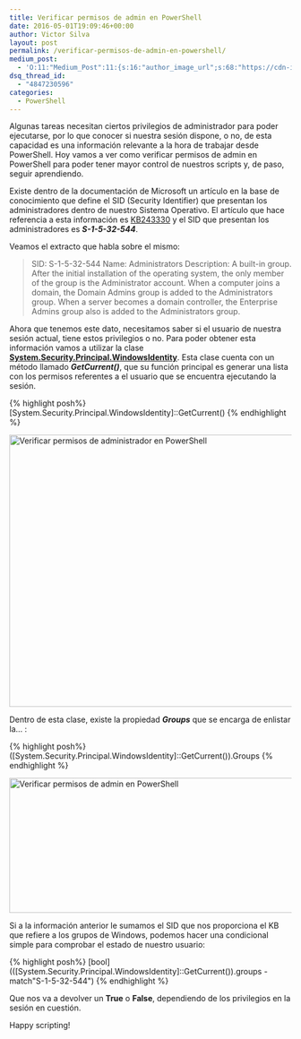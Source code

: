 ```yaml
---
title: Verificar permisos de admin en PowerShell
date: 2016-05-01T19:09:46+00:00
author: Victor Silva
layout: post
permalink: /verificar-permisos-de-admin-en-powershell/
medium_post:
  - 'O:11:"Medium_Post":11:{s:16:"author_image_url";s:68:"https://cdn-images-1.medium.com/fit/c/200/200/0*Sz3Js055VwE6KyPu.jpg";s:10:"author_url";s:33:"https://medium.com/@vmsilvamolina";s:11:"byline_name";N;s:12:"byline_email";N;s:10:"cross_link";s:2:"no";s:2:"id";s:12:"f688c7868df3";s:21:"follower_notification";s:3:"yes";s:7:"license";s:19:"all-rights-reserved";s:14:"publication_id";s:2:"-1";s:6:"status";s:6:"public";s:3:"url";s:88:"https://medium.com/@vmsilvamolina/verificar-permisos-de-admin-en-powershell-f688c7868df3";}'
dsq_thread_id:
  - "4847230596"
categories:
  - PowerShell
---
```

Algunas tareas necesitan ciertos privilegios de administrador para poder ejecutarse, por lo que conocer si nuestra sesión dispone, o no, de esta capacidad es una información relevante a la hora de trabajar desde PowerShell. Hoy vamos a ver como verificar permisos de admin en PowerShell para poder tener mayor control de nuestros scripts y, de paso, seguir aprendiendo.

Existe dentro de la documentación de Microsoft un artículo en la base de conocimiento que define el SID (Security Identifier) que presentan los administradores dentro de nuestro Sistema Operativo. El artículo que hace referencia a esta información es [KB243330](https://support.microsoft.com/en-us/kb/243330) y el SID que presentan los administradores es **_S-1-5-32-544_**.

Veamos el extracto que habla sobre el mismo:

> SID: S-1-5-32-544 Name: Administrators Description: A built-in group. After the initial installation of the operating system, the only member of the group is the Administrator account. When a computer joins a domain, the Domain Admins group is added to the Administrators group. When a server becomes a domain controller, the Enterprise Admins group also is added to the Administrators group.

Ahora que tenemos este dato, necesitamos saber si el usuario de nuestra sesión actual, tiene estos privilegios o no. Para poder obtener esta información vamos a utilizar la clase **[System.Security.Principal.WindowsIdentity](https://msdn.microsoft.com/en-us/library/system.security.principal.windowsidentity.aspx)**. Esta clase cuenta con un método llamado **_GetCurrent()_**, que su función principal es generar una lista con los permisos referentes a el usuario que se encuentra ejecutando la sesión.

{% highlight posh%}
  [System.Security.Principal.WindowsIdentity]::GetCurrent()
{% endhighlight %}
    
<img src="https://lh3.googleusercontent.com/JQwBonvNHRoktt4m3eZEnKvdZp4ykkvWVcpdWd1_S-1yMZ60qODtXs0lTdoKKc6yHwGHedk5ZIXd6Rv-RGfuW07UAxPpjN1nUTFx458WFAt11R4VsweZLPubwmMJsCzokDCnaulYFexsMGZ4CZkV8Fhl9PfTjvqkYdDu-jO06_5BLOqN41sD15vBuGDq5w4O7mbC1tyZtjnrIqt2g9VEsaSiZarFZiDfQ_4MJZGuhEVz964xDdFjmt6WIM4--GZ6pBjJUEqOwpqlXE5ZefoVpAr8SGavHNBoam8JnKKR42eA2uhb0sWv5X2LqGg4A3o4_A6PmDJELWOKKhtZYcCw-jM2MzzXAeHxAwWTwAKHIW3IAWoRtfRgs5tFbI3l8aM8QT_vkvbVbJDF7SKRs50grGdVrkjI9IszgP1rTPQXnXEbsRtLl5XhajezEnJtuU0wm-yLmOgDb1xEtZwvzy6H38kkJjTuUEDuCjM5AKNzFLV3jmbAwyAySnHmI-TM5LWsDT1C3skKrdb-Yuva48Hnu5fkqwmIJqGoNGNOsyUSMynaaHsUxPKjMG5l8vXgrcvINoz9DmpNKdBKjrb1TFBbjuTLx_IsIKk=w979-h486-no" width="979" height="486" alt="Verificar permisos de administrador en PowerShell" class="alignnone" />

Dentro de esta clase, existe la propiedad **_Groups_** que se encarga de enlistar la&#8230; :

{% highlight posh%}
  ([System.Security.Principal.WindowsIdentity]::GetCurrent()).Groups
{% endhighlight %}

<img src="https://lh3.googleusercontent.com/PXddF3zQh7Okg53_hbyaJxaZBGtq7Akk6JZIOKgG8M66VtmlM3vULSXdnVGWV1GnCInm3QRc0QfF0EZVd13pMMUi0cdgHi6z4gxHf9iRJ5JEZ5pDGnE4Cfu5KdrUID0pjJaogyxvwJoBN5cWpTMpZ92dVrFL2i9nx_jxzrmscHhL-TIZW9ppiTbyeEOSBo-M2_QRGsr_yC54mP0GqV6ifFk8M3gMrZocWSlxf3RMROp4mDQBqZwrDsIogaqlD30_I3OrG1VzbnxEaQ72u7_hjfvwRzedSNa23q1nyQmuZOV1yk03zKLZPT3UkTWasayp3pZjVgNE7My-c3YAOo6XBSImuTP-hqyvMih43q3T_7LOPQJN4xfNTx4mUIDysKlI98oTQ72GMHHV2XvOnRsMKUfSH08oG4c6PxoetEAVKFCXjsLmr-UuIikTXm2i-MpMymEqY8PHh4X1J8DWdWtBgxp9UomUzB2_wi1EiCTcFhsezPa49LrmmIYrI9VCiQjbcA8K24pqjhAif_HTjmq9hMWnG_5ASjl0_i-3gi9AYjOZcwweJO0_WPQ35MOy-QOV-McS-cFHJSJVINpXjPyYJ0etM8Bem3U=w979-h241-no" width="979" height="241" alt="Verificar permisos de admin en PowerShell" class="alignnone" />

Si a la información anterior le sumamos el SID que nos proporciona el KB que refiere a los grupos de Windows, podemos hacer una condicional simple para comprobar el estado de nuestro usuario:

{% highlight posh%}
  [bool](([System.Security.Principal.WindowsIdentity]::GetCurrent()).groups -match"S-1-5-32-544")
{% endhighlight %}
    

Que nos va a devolver un **True** o **False**, dependiendo de los privilegios en la sesión en cuestión.

Happy scripting!